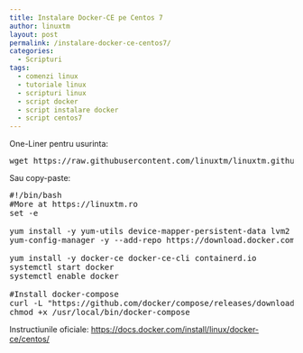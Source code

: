 ```yaml
---
title: Instalare Docker-CE pe Centos 7
author: linuxtm
layout: post
permalink: /instalare-docker-ce-centos7/
categories:
  - Scripturi
tags:
  - comenzi linux
  - tutoriale linux
  - scripturi linux
  - script docker
  - script instalare docker
  - script centos7
---
```


One-Liner pentru usurinta:
<pre>
wget https://raw.githubusercontent.com/linuxtm/linuxtm.github.io/master/scripturi/installDockerCentos7.sh && chmod +x installDockerCentos7.sh && ./installDockerCentos7.sh
</pre>


Sau copy-paste:
<pre>
#!/bin/bash
#More at https://linuxtm.ro
set -e

yum install -y yum-utils device-mapper-persistent-data lvm2
yum-config-manager -y --add-repo https://download.docker.com/linux/centos/docker-ce.repo

yum install -y docker-ce docker-ce-cli containerd.io
systemctl start docker
systemctl enable docker

#Install docker-compose
curl -L "https://github.com/docker/compose/releases/download/1.24.0/docker-compose-$(uname -s)-$(uname -m)" -o /usr/local/bin/docker-compose
chmod +x /usr/local/bin/docker-compose
</pre>

Instructiunile oficiale: <a href="https://docs.docker.com/install/linux/docker-ce/centos/">https://docs.docker.com/install/linux/docker-ce/centos/</a>

